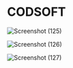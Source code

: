 # CODSOFT



![Screenshot (125)](https://github.com/user-attachments/assets/89e88e88-1583-407d-8dce-f3ee8710b064)


![Screenshot (126)](https://github.com/user-attachments/assets/871d058c-cc4d-4e54-b094-513da7e369b7)


![Screenshot (127)](https://github.com/user-attachments/assets/f673ed82-f33c-4731-bdc6-7f9b6ab57d60)
